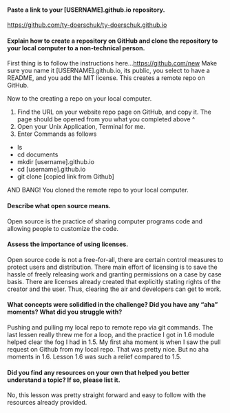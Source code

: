 #### Paste a link to your [USERNAME].github.io repository.
https://github.com/ty-doerschuk/ty-doerschuk.github.io

#### Explain how to create a repository on GitHub and clone the repository to your local computer to a non-technical person.
First thing is to follow the instructions here...https://github.com/new
Make sure you name it [USERNAME].github.io, its public, you select to have a README, and you add the MIT license. This creates a remote repo on GitHub.

Now to the creating a repo on your local computer.

1. Find the URL on your website repo page on GitHub, and copy it. The page should be opened from you what you completed above ^
2. Open your Unix Application, Terminal for me.
3. Enter Commands as follows

- ls
- cd documents
- mkdir [username].github.io
- cd [username].github.io
- git clone [copied link from Github]

AND BANG! You cloned the remote repo to your local computer.

#### Describe what open source means.
Open source is the practice of sharing computer programs code and allowing people to customize the code.

#### Assess the importance of using licenses.
Open source code is not a free-for-all, there are certain control measures to protect users and distribution. There main effort of licensing is to save the hassle of freely releasing work and granting permissions on a case by case basis. There are licenses already created that explicitly stating rights of the creator and the user. Thus, clearing the air and developers can get to work.

#### What concepts were solidified in the challenge? Did you have any “aha” moments? What did  you struggle with?

Pushing and pulling my local repo to remote repo via git commands. The last lessen really threw me for a loop, and the practice I got in 1.6 module helped clear the fog I had in 1.5. My first aha moment is when I saw the pull request on Github from my local repo. That was pretty nice. But no aha moments in 1.6. Lesson 1.6 was such a relief compared to 1.5.

#### Did you find any resources on your own that helped you better understand a topic? If so, please list it.

No, this lesson was pretty straight forward and easy to follow with the resources already provided.

